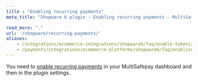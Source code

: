 ```yaml
---
title : "Enabling recurring payments"
meta_title: "Shopware 6 plugin - Enabling recurring payments - MultiSafepay Docs"

read_more: "."
url: '/shopware/recurring-payments/'
aliases:
    - /integrations/ecommerce-integrations/shopware6/faq/enable-tokenization-within-shopware6
    - /payments/integrations/ecommerce-platforms/shopware6/faq/enabling-tokenization/
---
```


You need to [enable recurring payments](/features/recurring-payments) in your MultiSafepay dashboard and then in the plugin settings. 

